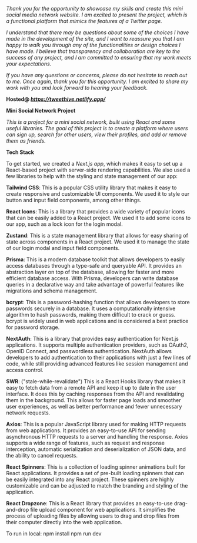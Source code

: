 _Thank you for the opportunity to showcase my skills and create this mini social media network website. I am excited to present the project, which is a functional platform that mimics the features of a Twitter page._

_I understand that there may be questions about some of the choices I have made in the development of the site, and I want to reassure you that I am happy to walk you through any of the functionalities or design choices I have made. I believe that transparency and collaboration are key to the success of any project, and I am committed to ensuring that my work meets your expectations._

_If you have any questions or concerns, please do not hesitate to reach out to me. Once again, thank you for this opportunity. I am excited to share my work with you and look forward to hearing your feedback._

**Hosted@ _https://tweethive.netlify.app/_**

**Mini Social Network Project**

_This is a project for a mini social network, built using React and some useful libraries. The goal of this project is to create a platform where users can sign up, search for other users, view their profiles, and add or remove them as friends._

**Tech Stack**

To get started, we created a _Next.js app_, which makes it easy to set up a React-based project with server-side rendering capabilities. We also used a few libraries to help with the styling and state management of our app:

**Tailwind CSS**: This is a popular CSS utility library that makes it easy to create responsive and customizable UI components. We used it to style our button and input field components, among other things.

**React Icons**: This is a library that provides a wide variety of popular icons that can be easily added to a React project. We used it to add some icons to our app, such as a lock icon for the login modal.

**Zustand**: This is a state management library that allows for easy sharing of state across components in a React project. We used it to manage the state of our login modal and input field components.

**Prisma**: This is a modern database toolkit that allows developers to easily access databases through a type-safe and queryable API. It provides an abstraction layer on top of the database, allowing for faster and more efficient database access. With Prisma, developers can write database queries in a declarative way and take advantage of powerful features like migrations and schema management.

**bcrypt**: This is a password-hashing function that allows developers to store passwords securely in a database. It uses a computationally intensive algorithm to hash passwords, making them difficult to crack or guess. bcrypt is widely used in web applications and is considered a best practice for password storage.

**NextAuth**: This is a library that provides easy authentication for Next.js applications. It supports multiple authentication providers, such as OAuth2, OpenID Connect, and passwordless authentication. NextAuth allows developers to add authentication to their applications with just a few lines of code, while still providing advanced features like session management and access control.

**SWR**: ("stale-while-revalidate") This is a React Hooks library that makes it easy to fetch data from a remote API and keep it up to date in the user interface. It does this by caching responses from the API and revalidating them in the background. This allows for faster page loads and smoother user experiences, as well as better performance and fewer unnecessary network requests.

**Axios**: This is a popular JavaScript library used for making HTTP requests from web applications. It provides an easy-to-use API for sending asynchronous HTTP requests to a server and handling the response. Axios supports a wide range of features, such as request and response interception, automatic serialization and deserialization of JSON data, and the ability to cancel requests.

**React Spinners**: This is a collection of loading spinner animations built for React applications. It provides a set of pre-built loading spinners that can be easily integrated into any React project. These spinners are highly customizable and can be adjusted to match the branding and styling of the application.

**React Dropzone**: This is a React library that provides an easy-to-use drag-and-drop file upload component for web applications. It simplifies the process of uploading files by allowing users to drag and drop files from their computer directly into the web application.

To run in local:
    npm install
    npm run dev